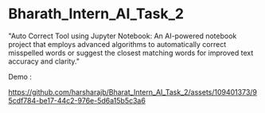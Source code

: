 # Bharath_Intern_AI_Task_2
"Auto Correct Tool using Jupyter Notebook: An AI-powered notebook project that employs advanced algorithms to automatically correct misspelled words or suggest the closest matching words for improved text accuracy and clarity."

Demo :

https://github.com/harsharajb/Bharat_Intern_AI_Task_2/assets/109401373/95cdf784-be17-44c2-976e-5d6a15b5c3a6

